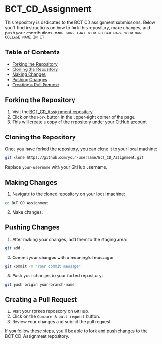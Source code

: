 
# BCT_CD_Assignment

This repository is dedicated to the BCT CD assignment submissions. Below you'll find instructions on how to fork this repository, make changes, and push your contributions. 
```MAKE SURE THAT YOUR FOLDER HAVE YOUR OWN COLLAGE NAME IN IT ```

## Table of Contents
- [Forking the Repository](#forking-the-repository)
- [Cloning the Repository](#cloning-the-repository)
- [Making Changes](#making-changes)
- [Pushing Changes](#pushing-changes)
- [Creating a Pull Request](#creating-a-pull-request)


## Forking the Repository

1. Visit the [BCT_CD_Assignment repository](https://github.com/bgerc/BCT_CD_Assignment).
2. Click on the `Fork` button in the upper-right corner of the page.
3. This will create a copy of the repository under your GitHub account.

## Cloning the Repository

Once you have forked the repository, you can clone it to your local machine:

```bash
git clone https://github.com/your-username/BCT_CD_Assignment.git
```

Replace `your-username` with your GitHub username.

## Making Changes

1. Navigate to the cloned repository on your local machine:

```bash
cd BCT_CD_Assignment
```

2. Make changes:

## Pushing Changes

1. After making your changes, add them to the staging area:

```bash
git add .
```

2. Commit your changes with a meaningful message:

```bash
git commit -m "Your commit message"
```

3. Push your changes to your forked repository:

```bash
git push origin your-branch-name
```

## Creating a Pull Request

1. Visit your forked repository on GitHub.
2. Click on the `Compare & pull request` button.
3. Review your changes and submit the pull request.

If you follow these steps, you'll be able to fork and push changes to the BCT_CD_Assignment repository.
